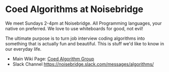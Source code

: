 # Coed Algorithms at Noisebridge

We meet Sundays 2-4pm at Noisebridge.
All Programming languages, your native on preferred.
We love to use whiteboards for good, not evil!

The ultimate purpose is to turn job interview coding algorithms into something that is actually fun and beautiful. This is stuff we'd like to know in our everyday life.

* Main Wiki Page: [Coed Algorithm Group](https://noisebridge.net/wiki/(affiliated_with)_Women_Who_Code_Algorithms_Study_Group#Notes)
* Slack Channel https://noisebridge.slack.com/messages/algorithms/





